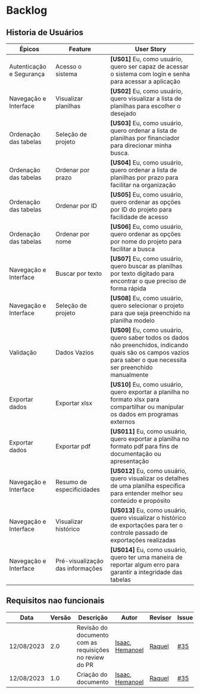 # Backlog

## Historia de Usuários

| Épicos   |  Feature    | User Story|
| ------------- | ------------- | -------------|
|Autenticação e Segurança  |Acesso o sistema| <b>[US01]</b> Eu, como usuário, quero ser capaz de acessar o sistema com login e senha para acessar a aplicação|  
|Navegação e Interface |Visualizar planilhas| <b>[US02]</b> Eu, como usuário, quero visualizar a lista de planilhas para escolher o desejado|
|Ordenação das tabelas |Seleção de projeto| <b>[US03]</b> Eu, como usuário, quero ordenar a lista de planilhas por financiador para direcionar minha busca.|
|Ordenação das tabelas  |Ordenar por prazo| <b>[US04]</b> Eu, como usuário, quero ordenar a lista de planilhas por prazo para facilitar na organização|  
|Ordenação das tabelas |Ordenar por ID| <b>[US05]</b> Eu, como usuário, quero ordenar as opções por ID do projeto para facilidade de acesso|    
|Ordenação das tabelas |Ordenar por nome| <b>[US06]</b> Eu, como usuário, quero ordenar as opções por nome do projeto para facilitar a busca|    
|Navegação e Interface |Buscar por texto| <b>[US07]</b> Eu, como usuário, quero buscar as planilhas por texto digitado para encontrar o que preciso de forma rápida|  
|Navegação e Interface |Seleção de projeto| <b>[US08]</b> Eu, como usuário, quero selecionar o projeto para que seja preenchido na planilha modelo|  
|Validação |Dados Vazios| <b>[US09]</b> Eu, como usuário, quero saber todos os dados não preenchidos, indicando quais são os campos vazios para saber o que necessita ser preenchido manualmente| 
|Exportar dados    |Exportar xlsx| <b>[US10]</b> Eu, como usuário, quero exportar a planilha no formato xlsx  para compartilhar ou manipular os dados em programas externos|  
|Exportar dados  |Exportar pdf| <b>[US011]</b> Eu, como usuário, quero exportar a planilha no formato pdf para fins de documentação ou apresentação|  
|Navegação e Interface | Resumo de especificidades| <b>[US012]</b> Eu, como usuário, quero visualizar os detalhes de uma planilha específica para entender melhor seu conteúdo e propósito|  
| Navegação e Interface |Visualizar histórico| <b>[US013]</b> Eu, como usuário, quero visualizar o histórico de exportações para ter o controle passado de exportações realizadas|  
|Navegação e Interface |Pré-visualização das informações| <b>[US014]</b> Eu, como usuário, quero ter uma maneira de reportar algum erro para garantir a integridade das tabelas| 



<!-- ## Historia de Usuários

| Épicos   |  Feature    | User Story| Prioridade|
| ------------- | ------------- | -------------| ------------- |
|Autenticação e Segurança  |Acesso o sistema| <b>[US01]</b> Eu, como usuário, quero ser capaz de acessar o sistema com login e senha para acessar a aplicação|alta |  
|Navegação e Interface |Visualizar planilhas| <b>[US02]</b> Eu, como usuário, quero visualizar a lista de planilhas para escolher o desejado|alta |
|Ordenação das tabelas |Seleção de projeto| <b>[US03]</b> Eu, como usuário, quero ordenar a lista de planilhas por financiador para direcionar minha busca.|alta|
|Ordenação das tabelas  |Ordenar por prazo| <b>[US04]</b> Eu, como usuário, quero ordenar a lista de planilhas por prazo para facilitar na organização|baixa |  
|Ordenação das tabelas |Ordenar por ID| <b>[US05]</b> Eu, como usuário, quero ordenar as opções por ID do projeto para facilidade de acesso|alta |    
|Navegação e Interface |Buscar por texto| <b>[US06]</b> Eu, como usuário, quero buscar as planilhas por texto digitado para encontrar o que preciso de forma rápida|baixa |  
|Navegação e Interface |Seleção de projeto| <b>[US07]</b> Eu, como usuário, quero selecionar o projeto para que seja preenchido na planilha modelo|alta |  
|Validação |Dados Vazios| <b>[US08]</b> Eu, como usuário, quero saber todos os dados não preenchidos, indicando quais são os campos vazios para saber o que necessita ser preenchido manualmente|média |  
|Exportar dados    |Exportar xlsx| <b>[US09]</b> Eu, como usuário, quero exportar a planilha no formato xlsx  para compartilhar ou manipular os dados em programas externos|alta |  
|Exportar dados  |Exportar pdf| <b>[US010]</b> Eu, como usuário, quero exportar a planilha no formato pdf para fins de documentação ou apresentação|alta |  
|Navegação e Interface | Resumo de especificidades| <b>[US011]</b> Eu, como usuário, quero visualizar os detalhes de uma planilha específica para entender melhor seu conteúdo e propósito|baixa |  
| Navegação e Interface |Visualizar histórico| <b>[US012]</b> Eu, como usuário, quero visualizar o histórico de exportações|baixa |  
|Navegação e Interface |Pré-visualização das informações| <b>[US013]</b> Eu, como usuário, quero ter uma pré-visualização das informações da planilha antes de selecioná-las para confirmar as informações|média |   -->





<!-- | ID | Requisito | Tipo |
| --- | --- | --- |
| 1 | Deve ser possível que os usuários realizem login  | RF |[us08]
| 2 | Deve ser possível que os usuários visualizem a lista de template | RF |[us02]
| 3 | Deve ser possível que os usuários filtrem a lista de planilhas por financiador | RF |[us03]
| 4 | Deve ser possível que os usuários ordenem a lista de planilhas por prazo | RF |[us04]
| 5 | Deve ser possível que os usuários ordenem por nome do projeto (a-z ou z-a) | RF |id-[us05]
| 6 | Deve ser possível que os usuários ordenem por financiador (a-z ou z-a) | RF |[criterio da 3]
| 7 | Deve ser possível que os usuários visualizem a planilha desejada | RF |[us11]
| 8 | Deve ser possível que os usuários busquem as planilhas por texto digitado (código, nome projeto, financiador…) | RF |[us06]
| 9 | Deve ser possível os usuários requisitem o preenchimento da planilha | RF |[us07]
| 10 | Deve ser possível o usuário tenha uma pré-visualização das informações da planilha | RF |[us13]
| 11 | Deve ser possível o usuário tenha a visualização completa das informações da planilha | RF |[us11]
| 12 | Deve ser possível acessar como administrador  |  |
| 13 | Deve ser possível como administrador cadastrar novos templates |  |
| 15 | Deve ser possível alertar que a planilha não tem todos os dados preenchidos | RF |[us08]
| 16 | Deve ser possível que os usuários exportem a planilha no formato xlsx | RF |[us09]
| 17 | Deve ser possível que os usuários exportem a planilha no formato pdf | RF |[us10] -->

## Requisitos nao funcionais

| Data | Versão | Descrição | Autor | Revisor | Issue |
| --- | --- | --- | --- | --- | --- |
| 12/08/2023 | 2.0 | Revisão do documento com as requisições no review do PR |  [Isaac](https://github.com/IsaacLusca), [Hemanoel](https://github.com/hemanoelbritoF) | [Raquel](https://github.com/raqueleucaria) |[#35](https://github.com/ResidenciaTICBrisa/05_PipelineFinatec/issues/35)|
| 12/08/2023 | 1.0 | Criação do documento |  [Isaac](https://github.com/IsaacLusca), [Hemanoel](https://github.com/hemanoelbritoF) | [Raquel](https://github.com/raqueleucaria) |[#35](https://github.com/ResidenciaTICBrisa/05_PipelineFinatec/issues/35)|